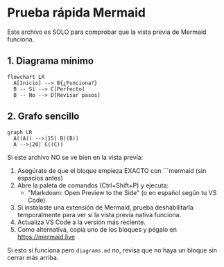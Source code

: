 # Prueba rápida Mermaid

Este archivo es SOLO para comprobar que la vista previa de Mermaid funciona.

## 1. Diagrama mínimo
```mermaid
flowchart LR
  A[Inicio] --> B{¿Funciona?}
  B -- Sí --> C[Perfecto]
  B -- No --> D[Revisar pasos]
```

## 2. Grafo sencillo
```mermaid
graph LR
  A((A)) -->|15| B((B))
  A -->|20| C((C))
```

Si este archivo NO se ve bien en la vista previa:
1. Asegúrate de que el bloque empieza EXACTO con ```mermaid (sin espacios antes)
2. Abre la paleta de comandos (Ctrl+Shift+P) y ejecuta:
   - "Markdown: Open Preview to the Side" (o en español según tu VS Code)
3. Si instalaste una extensión de Mermaid, prueba deshabilitarla temporalmente para ver si la vista previa nativa funciona.
4. Actualiza VS Code a la versión más reciente.
5. Como alternativa, copia uno de los bloques y pégalo en https://mermaid.live

Si esto sí funciona pero `diagrams.md` no, revisa que no haya un bloque sin cerrar más arriba.
